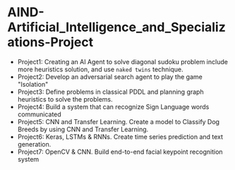 # AIND-Artificial_Intelligence_and_Specializations-Project

- Project1: Creating an AI Agent to solve diagonal sudoku problem include more heuristics solution, and use `naked twins` technique.
- Project2: Develop an adversarial search agent to play the game "Isolation"
- Project3: Define problems in classical PDDL and planning graph heuristics to solve the problems.
- Project4: Build a system that can recognize Sign Language words communicated
- Project5: CNN and Transfer Learning. Create a model to Classify Dog Breeds by using CNN and Transfer Learning.
- Project6: Keras, LSTMs & RNNs. Create time series prediction and text generation.
- Project7: OpenCV & CNN. Build end-to-end facial keypoint recognition system
